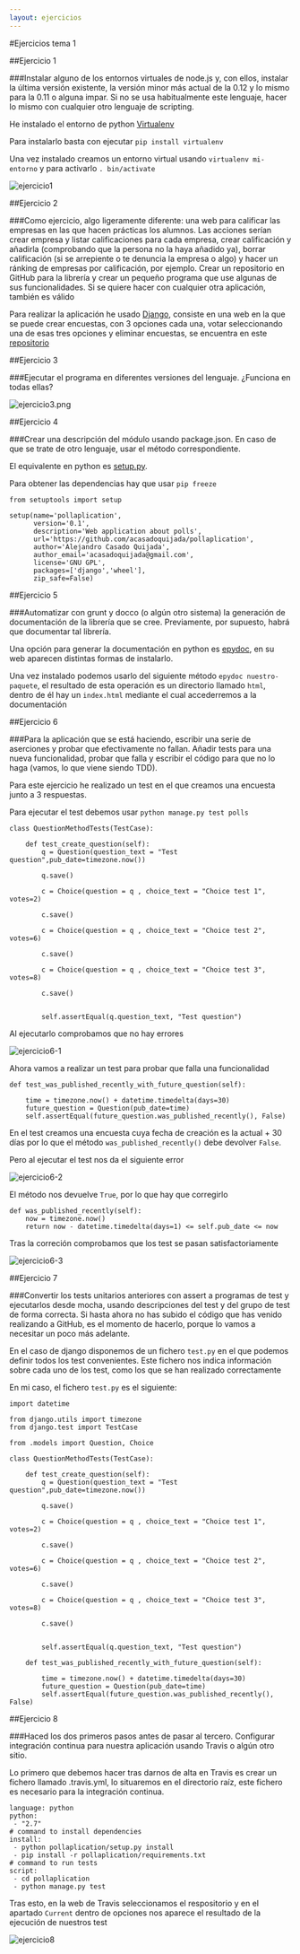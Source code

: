 ```yaml
---
layout: ejercicios
---
```


#Ejercicios tema 1

##Ejercicio 1

###Instalar alguno de los entornos virtuales de node.js y, con ellos, instalar la última versión existente, la versión minor más actual de la 0.12 y lo mismo para la 0.11 o alguna impar. Si no se usa habitualmente este lenguaje, hacer lo mismo con cualquier otro lenguaje de scripting.

He instalado el entorno de python [Virtualenv](https://virtualenv.pypa.io/en/latest/)

Para instalarlo basta con ejecutar `pip install virtualenv`

Una vez instalado creamos un entorno virtual usando `virtualenv mi-entorno` y para activarlo `. bin/activate`

![ejercicio1](http://i1045.photobucket.com/albums/b460/Alejandro_Casado/Tema2/ejercicio1_zpsxmfcasjf.png)



##Ejercicio 2

###Como ejercicio, algo ligeramente diferente: una web para calificar las empresas en las que hacen prácticas los alumnos. Las acciones serían crear empresa y listar calificaciones para cada empresa, crear calificación y añadirla (comprobando que la persona no la haya añadido ya), borrar calificación (si se arrepiente o te denuncia la empresa o algo) y hacer un ránking de empresas por calificación, por ejemplo. Crear un repositorio en GitHub para la librería y crear un pequeño programa que use algunas de sus funcionalidades. Si se quiere hacer con cualquier otra aplicación, también es válido

Para realizar la aplicación he usado [Django](https://www.djangoproject.com/), consiste en una web en la que se puede crear encuestas, con 3 opciones cada una, votar seleccionando una de esas tres opciones y eliminar encuestas, se encuentra en este [repositorio](https://github.com/acasadoquijada/Aplicacion-Encuestas)


##Ejercicio 3

###Ejecutar el programa en diferentes versiones del lenguaje. ¿Funciona en todas ellas?

![ejercicio3.png](http://i1045.photobucket.com/albums/b460/Alejandro_Casado/Tema2/ejercicio3_zpskk9oefsz.png)

##Ejercicio 4

###Crear una descripción del módulo usando package.json. En caso de que se trate de otro lenguaje, usar el método correspondiente.

El equivalente en python es [setup.py](http://python-packaging.readthedocs.org/en/latest/minimal.html).

Para obtener las dependencias hay que usar `pip freeze`

~~~
from setuptools import setup

setup(name='pollaplication',
      version='0.1',
      description='Web application about polls',
      url='https://github.com/acasadoquijada/pollaplication',
      author='Alejandro Casado Quijada',
      author_email='acasadoquijada@gmail.com',
      license='GNU GPL',
      packages=['django','wheel'],
      zip_safe=False)
~~~

##Ejercicio 5

###Automatizar con grunt y docco (o algún otro sistema) la generación de documentación de la librería que se cree. Previamente, por supuesto, habrá que documentar tal librería.

Una opción para generar la documentación en python es [epydoc](http://epydoc.sourceforge.net/), en su web aparecen distintas formas de instalarlo.

Una vez instalado podemos usarlo del siguiente método `epydoc nuestro-paquete`, el resultado de esta operación es un directorio llamado `html`, dentro de él hay un `index.html` mediante el cual accederremos a la documentación

##Ejercicio 6

###Para la aplicación que se está haciendo, escribir una serie de aserciones y probar que efectivamente no fallan. Añadir tests para una nueva funcionalidad, probar que falla y escribir el código para que no lo haga (vamos, lo que viene siendo TDD).

Para este ejercicio he realizado un test en el que creamos una encuesta junto a 3 respuestas.

Para ejecutar el test debemos usar `python manage.py test polls`

~~~
class QuestionMethodTests(TestCase):

	def test_create_question(self):
		q = Question(question_text = "Test question",pub_date=timezone.now())

		q.save()

		c = Choice(question = q , choice_text = "Choice test 1", votes=2)

		c.save()

		c = Choice(question = q , choice_text = "Choice test 2", votes=6)

		c.save()

		c = Choice(question = q , choice_text = "Choice test 3", votes=8)

		c.save()


		self.assertEqual(q.question_text, "Test question")
~~~

Al ejecutarlo comprobamos que no hay errores

![ejercicio6-1](http://i1045.photobucket.com/albums/b460/Alejandro_Casado/Tema2/ejercicio6-1_zpsytxl8asc.png)



Ahora vamos a realizar un test para probar que falla una funcionalidad

~~~
def test_was_published_recently_with_future_question(self):

	time = timezone.now() + datetime.timedelta(days=30)
	future_question = Question(pub_date=time)
	self.assertEqual(future_question.was_published_recently(), False)
~~~

En el test creamos una encuesta cuya fecha de creación es la actual + 30 días por lo que el método `was_published_recently()` debe devolver `False`.

Pero al ejecutar el test nos da el siguiente error

![ejercicio6-2](http://i1045.photobucket.com/albums/b460/Alejandro_Casado/Tema2/ejercicio6-2_zpsogwohsdn.png)

El método nos devuelve `True`, por lo que hay que corregirlo

~~~
def was_published_recently(self):
    now = timezone.now()
    return now - datetime.timedelta(days=1) <= self.pub_date <= now
~~~

Tras la correción comprobamos que los test se pasan satisfactoriamente

![ejercicio6-3](http://i1045.photobucket.com/albums/b460/Alejandro_Casado/Tema2/ejercicio6-3_zps19fjetmq.png)


##Ejercicio 7

###Convertir los tests unitarios anteriores con assert a programas de test y ejecutarlos desde mocha, usando descripciones del test y del grupo de test de forma correcta. Si hasta ahora no has subido el código que has venido realizando a GitHub, es el momento de hacerlo, porque lo vamos a necesitar un poco más adelante. 

En el caso de django disponemos de un fichero `test.py` en el que podemos definir todos los test convenientes. Este fichero nos indica información sobre cada uno de los test, como los que se han realizado correctamente

En mi caso, el fichero `test.py` es el siguiente: 

~~~
import datetime

from django.utils import timezone
from django.test import TestCase

from .models import Question, Choice

class QuestionMethodTests(TestCase):

	def test_create_question(self):
		q = Question(question_text = "Test question",pub_date=timezone.now())

		q.save()

		c = Choice(question = q , choice_text = "Choice test 1", votes=2)

		c.save()

		c = Choice(question = q , choice_text = "Choice test 2", votes=6)

		c.save()

		c = Choice(question = q , choice_text = "Choice test 3", votes=8)

		c.save()

		
		self.assertEqual(q.question_text, "Test question")

	def test_was_published_recently_with_future_question(self):
 
		time = timezone.now() + datetime.timedelta(days=30)
		future_question = Question(pub_date=time)
		self.assertEqual(future_question.was_published_recently(), False)
~~~	

##Ejercicio 8

###Haced los dos primeros pasos antes de pasar al tercero. Configurar integración continua para nuestra aplicación usando Travis o algún otro sitio.

Lo primero que debemos hacer tras darnos de alta en Travis es crear un fichero llamado .travis.yml, lo situaremos en el directorio raíz, este fichero es necesario para la integración continua.

~~~
language: python
python:
 - "2.7"
# command to install dependencies
install:
 - python pollaplication/setup.py install
 - pip install -r pollaplication/requirements.txt
# command to run tests
script:
 - cd pollaplication
 - python manage.py test
~~~

Tras esto, en la web de Travis seleccionamos el respositorio y en el apartado `Current` dentro de opciones nos aparece el resultado de la ejecución de nuestros test

![ejercicio8](http://i1045.photobucket.com/albums/b460/Alejandro_Casado/Tema2/ejercicio8_zpswtmqtlhq.png)

